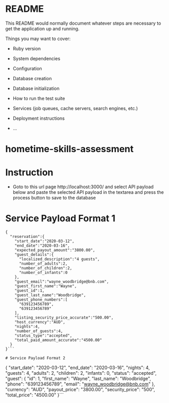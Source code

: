 # README

This README would normally document whatever steps are necessary to get the
application up and running.

Things you may want to cover:

* Ruby version

* System dependencies

* Configuration

* Database creation

* Database initialization

* How to run the test suite

* Services (job queues, cache servers, search engines, etc.)

* Deployment instructions

* ...
# hometime-skills-assessment

# Instruction

* Goto to this url page http://localhost:3000/ and select API payload below and paste the selected API payload in the textarea and press the process button to save to the database

# Service Payload Format 1

```
{
  "reservation":{
    "start_date":"2020-03-12",
    "end_date":"2020-03-16",
    "expected_payout_amount":"3800.00",
    "guest_details":{
      "localized_description":"4 guests",
      "number_of_adults":2,
      "number_of_children":2,
      "number_of_infants":0
    },
    "guest_email":"wayne_woodbridge@bnb.com",
    "guest_first_name":"Wayne",
    "guest_id":1,
    "guest_last_name":"Woodbridge",
    "guest_phone_numbers":[
      "639123456789",
      "639123456789"
    ],
    "listing_security_price_accurate":"500.00",
    "host_currency":"AUD",
    "nights":4,
    "number_of_guests":4,
    "status_type":"accepted",
    "total_paid_amount_accurate":"4500.00"
  }
}```

# Service Payload Format 2

```
{
"start_date": "2020-03-12",
"end_date": "2020-03-16",
"nights": 4,
"guests": 4,
"adults": 2,
"children": 2,
"infants": 0,
"status": "accepted",
"guest": {
"id": 1,
"first_name": "Wayne",
"last_name": "Woodbridge",
"phone": "639123456789",
"email": "wayne_woodbridge@bnb.com"
},
"currency": "AUD",
"payout_price": "3800.00",
"security_price": "500",
"total_price": "4500.00"
}```
